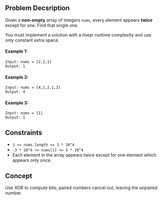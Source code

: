 ## Problem Decsription

Given a **non-empty** array of integers `nums`, every element appears **twice** except for one. Find that single one.

You must implement a solution with a linear runtime complexity and use only constant extra space.

#### Example 1:
```plaintext
Input: nums = [2,2,1]
Output: 1
```

#### Example 2:
```plaintext
Input: nums = [4,1,2,1,2]
Output: 4
```

#### Example 3:
```plaintext
Input: nums = [1]
Output: 1
```

## Constraints

- `1 <= nums.length <= 3 * 10^4`
- `-3 * 10^4 <= nums[i] <= 3 * 10^4`
- Each element in the array appears twice except for one element which appears only once.

## Concept
Use XOR to compute bits; paired numbers cancel out, leaving the unpaired number.
